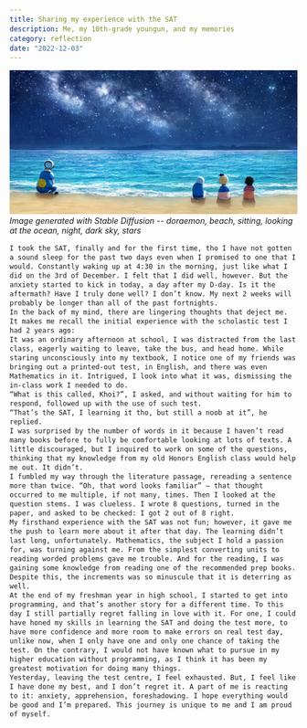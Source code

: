 ```yaml
---
title: Sharing my experience with the SAT
description: Me, my 10th-grade youngun, and my memories
category: reflection
date: "2022-12-03"
---
```


<p>
    <img src="./cover.png"/>
    <em classname="img-caption">Image generated with Stable Diffusion -- doraemon, beach, sitting, looking at the ocean, night, dark sky, stars</em>
</p>

    I took the SAT, finally and for the first time, tho I have not gotten a sound sleep for the past two days even when I promised to one that I would. Constantly waking up at 4:30 in the morning, just like what I did on the 3rd of December. I felt that I did well, however. But the anxiety started to kick in today, a day after my D-day. Is it the aftermath? Have I truly done well? I don’t know. My next 2 weeks will probably be longer than all of the past fortnights.
    In the back of my mind, there are lingering thoughts that deject me. It makes me recall the initial experience with the scholastic test I had 2 years ago:
    It was an ordinary afternoon at school, I was distracted from the last class, eagerly waiting to leave, take the bus, and head home. While staring unconsciously into my textbook, I notice one of my friends was bringing out a printed-out test, in English, and there was even Mathematics in it. Intrigued, I look into what it was, dismissing the in-class work I needed to do.
    “What is this called, Khoi?”, I asked, and without waiting for him to respond, followed up with the use of such test.
    “That’s the SAT, I learning it tho, but still a noob at it”, he replied.
	I was surprised by the number of words in it because I haven’t read many books before to fully be comfortable looking at lots of texts. A little discouraged, but I inquired to work on some of the questions, thinking that my knowledge from my old Honors English class would help me out. It didn’t.
	I fumbled my way through the literature passage, rereading a sentence more than twice. “Oh, that word looks familiar” – that thought occurred to me multiple, if not many, times. Then I looked at the question stems. I was clueless. I wrote 8 questions, turned in the paper, and asked to be checked: I got 2 out of 8 right.
	My firsthand experience with the SAT was not fun; however, it gave me the push to learn more about it after that day. The learning didn’t last long, unfortunately. Mathematics, the subject I hold a passion for, was turning against me. From the simplest converting units to reading worded problems gave me trouble. And for the reading, I was gaining some knowledge from reading one of the recommended prep books. Despite this, the increments was so minuscule that it is deterring as well.
	At the end of my freshman year in high school, I started to get into programming, and that’s another story for a different time. To this day I still partially regret falling in love with it. For one, I could have honed my skills in learning the SAT and doing the test more, to have more confidence and more room to make errors on real test day, unlike now, when I only have one and only one chance of taking the test. On the contrary, I would not have known what to pursue in my higher education without programming, as I think it has been my greatest motivation for doing many things.
	Yesterday, leaving the test centre, I feel exhausted. But, I feel like I have done my best, and I don’t regret it. A part of me is reacting to it: anxiety, apprehension, foreshadowing. I hope everything would be good and I’m prepared. This journey is unique to me and I am proud of myself.
